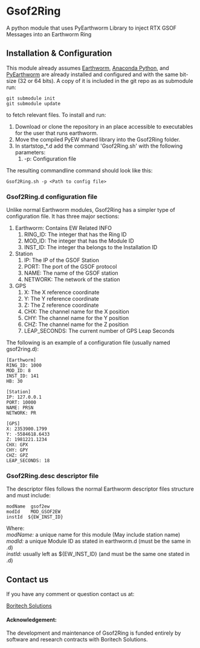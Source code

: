 # Gsof2Ring
A python module that uses PyEarthworm Library to inject RTX GSOF Messages into an Earthworm Ring

## Installation & Configuration

This module already assumes [Earthworm](http://earthwormcentral.org), [Anaconda Python](https://www.anaconda.com/download/#linux), and [PyEarthworm](https://github.com/Boritech-Solutions/Gsof2Ring) are already installed and configured and with the same bit-size (32 or 64 bits). A copy of it is included in the git repo as as submodule run: 

    git submodule init
    git submodule update
    
to fetch relevant files. To install and run:

1. Download or clone the repository in an place accessible to executables for the user that runs earthworm.
2. Move the compiled PyEW shared library into the Gsof2Ring folder.
3. In startstop_*.d add the command 'Gsof2Ring.sh' with the following parameters:
    1. -p: Configuration file
    
The resulting commandline command should look like this:

    Gsof2Ring.sh -p <Path to config file>


### Gsof2Ring.d configuration file

Unlike normal Earthworm modules, Gsof2Ring has a simpler type of configuration file. 
It has three major sections:

1. Earthworm: Contains EW Related INFO
     1. RING_ID: The integer that has the Ring ID
     2. MOD_ID: The integer that has the Module ID
     3. INST_ID: The integer tha belongs to the Installation ID
2. Station
     1. IP: The IP of the GSOF Station
     2. PORT: The port of the GSOF protocol
     3. NAME: The name of the GSOF station
     4. NETWORK: The network of the station
3. GPS
     1. X: The X reference coordinate
     2. Y: The Y reference coordinate
     3. Z: The Z reference coordinate
     4. CHX: The channel name for the X position
     5. CHY: The channel name for the Y position
     6. CHZ: The channel name for the Z position
     7. LEAP_SECONDS: The current number of GPS Leap Seconds

The following is an example of a configuration file (usually named gsof2ring.d): 

    [Earthworm]
    RING_ID: 1000
    MOD_ID: 8
    INST_ID: 141
    HB: 30
    
    [Station]
    IP: 127.0.0.1
    PORT: 10000
    NAME: PRSN
    NETWORK: PR
    
    [GPS]
    X: 2353900.1799
    Y: -5584618.6433
    Z: 1981221.1234
    CHX: GPX
    CHY: GPY
    CHZ: GPZ
    LEAP_SECONDS: 18

### Gsof2Ring.desc descriptor file
The descriptor files follows the normal Earthworm descriptor files structure and must include:

    modName  gsof2ew
    modId    MOD_GSOF2EW
    instId  ${EW_INST_ID}

Where:  
_modName:_ a unique name for this module (May include station name)  
_modId:_ a unique Module ID as stated in earthworm.d (must be the same in .d)  
_instId:_ usually left as  ${EW_INST_ID} (and must be the same one stated in .d)  

## Contact us

If you have any comment or question contact us at:

[Boritech Solutions](http://BoritechSolutions.com)

#### Acknowledgement:

The development and maintenance of Gsof2Ring is funded entirely by software and research contracts with Boritech Solutions.
